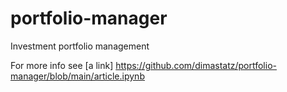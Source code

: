 # portfolio-manager
Investment portfolio management

For more info see 
[a link] https://github.com/dimastatz/portfolio-manager/blob/main/article.ipynb
     
